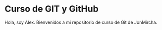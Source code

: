 # Curso de GIT y GitHub 

Hola, soy Alex.
Bienvenidos a mi repositorio de curso de Git de JonMircha.